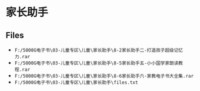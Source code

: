 # 家长助手

## Files

- `F:/5000G电子书\03-儿童专区\儿童\家长助手\8-2家长助手二-打造孩子超级记忆力.rar`
- `F:/5000G电子书\03-儿童专区\儿童\家长助手\8-5家长助手五-小小国学家朗读教程.rar`
- `F:/5000G电子书\03-儿童专区\儿童\家长助手\8-6家长助手六-家教电子书大全集.rar`
- `F:/5000G电子书\03-儿童专区\儿童\家长助手\files.txt`
